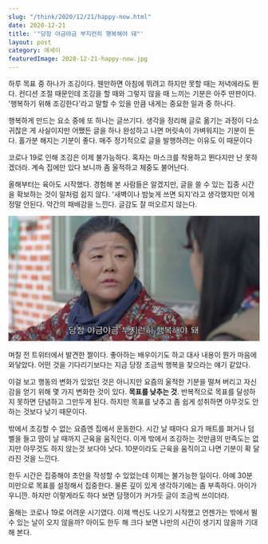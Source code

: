 ```yaml
---
slug: "/think/2020/12/21/happy-now.html"
date: 2020-12-21
title: '"당장 야금야금 부지런히 행복해야 돼"'
layout: post
category: 에세이
featuredImage: 2020-12-21-happy-now.jpg
---
```


하루 목표 중 하나가 조깅이다.
웬만하면 아침에 뛰려고 하지만 못할 때는 저녁에라도 뛴다.
컨디션 조절 때문인데 조깅을 할 때와 그렇지 않을 때 느끼는 기분은 아주 딴판이다.
'행복하기 위해 조깅한다'라고 말할 수 있을 만큼 내게는 중요한 일과 중 하나다.

행복하게 만드는 요소 중에 또 하나는 글쓰기다.
생각을 정리해 글로 옮기는 과정이 다소 귀찮은 게 사실이지만 어쨌든 글을 하나 완성하고 나면 머릿속이 가벼워지는 기분이 든다.
홀가분 해지는 기분이 좋다.
매주 정기적으로 글을 발행하려는 이유도 이 때문이다

코로나 19로 인해 조깅은 이제 불가능하다.
혹자는 마스크를 착용하고 뛴다지만 난 못하겠더라.
계속 집에만 있다 보니까 좀 울적하고 체중도 불어난다.

올해부터는 육아도 시작했다.
경험해 본 사람들은 알겠지만, 글을 쓸 수 있는 집중 시간을 확보하는 것이 말처럼 쉽지 않다.
'새벽이나 밤늦게 쓰면 되지'라고 생각했지만 이게 정말 안된다.
약간의 패배감을 느낀다.
글감도 잘 떠오르지 않는다.

![출처: 드라마 "동백꽃 필 무렵"](./2020-12-21-happy-now.jpg)

며칠 전 트위터에서 발견한 짤이다.
좋아하는 배우이기도 하고 대사 내용이 뭔가 마음에 와닿았다.
어떤 것을 기다리기보다는 지금 당장 조금씩 행복을 찾으라는 얘기 같았다.

이걸 보고 행동의 변화가 있었던 것은 아니지만 요즘의 울적한 기분을 떨쳐 버리고 자신감을 얻기 위해 몇 가지 변화한 것이 있다.
**목표를 낮추는 것**.
반복적으로 목표를 달성하지 못하면 단념하고 그만두게 된다.
하지만 목표를 낮추고 좀 쉽게 성취하면 아무것도 안 하는 것보다 낮기 때문이다.

밖에서 조깅할 수 없는 요즘엔 집에서 운동한다.
시간 날 때마다 요가 매트를 펴거나 덤벨을 들고 땀이 날 때까지 근육을 움직인다.
이게 밖에서 조깅하는 것만큼의 만족도는 없지만 아무것도 하지 않는것 보다야 낫다.
10분이라도 근육을 움직이고 나면 기분이 확 달라진 것을 느낀다.

한두 시간은 집중해야 초안을 작성할 수 있었는데 이제는 불가능한 일이다.
아예 30분 미만으로 목표를 설정해서 집중한다.
물론 깊이 있게 생각하기에는 좀 부족하다.
아이가 우니깐.
하지만 이렇게라도 하다 보면 담쟁이가 커가듯 글이 조금씩 쓰이더라.

올해는 코로나 19로 어려운 시기였다.
이제 백신도 나오기 시작했고 언젠가는 밖에서 뛸 수 있는 날이 오지 않을까?
아이도 한두 해 크다 보면 나만의 시간이 생기지 않을까 기대해 본다.
